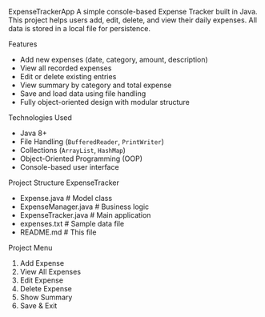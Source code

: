 ExpenseTrackerApp
A simple console-based Expense Tracker built in Java. This project helps users add, edit, delete, and view their daily expenses. All data is stored in a local file for persistence.

Features
- Add new expenses (date, category, amount, description)
- View all recorded expenses
- Edit or delete existing entries
- View summary by category and total expense
- Save and load data using file handling
- Fully object-oriented design with modular structure


Technologies Used
- Java 8+
- File Handling (`BufferedReader`, `PrintWriter`)
- Collections (`ArrayList`, `HashMap`)
- Object-Oriented Programming (OOP)
- Console-based user interface

Project Structure
ExpenseTracker
- Expense.java # Model class
- ExpenseManager.java # Business logic
- ExpenseTracker.java # Main application
- expenses.txt # Sample data file
- README.md # This file


Project Menu
1. Add Expense
2. View All Expenses
3. Edit Expense
4. Delete Expense
5. Show Summary
6. Save & Exit
